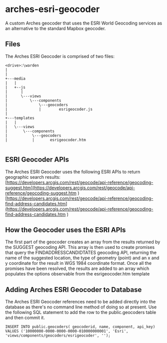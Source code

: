 # arches-esri-geocoder
A custom Arches geocoder that uses the ESRI World Geocoding services as an alternative to the standard Mapbox geocoder.
## Files
The Arches ESRI Geocoder is comprised of two files:
```
<drive>:\warden
|               
|    
+---media
|   |           
|   +--js
|      |       
|      \---views
|          \---components
|              \---geocoders
|              |        esrigeocoder.js    
|           
+---templates
|   |       
|   \---views
|       \---components     
|           \---geocoders
|           |       esrigeocoder.htm


```
## ESRI Geocoder APIs
The Arches ESRI Geocoder uses the following ESRI APIs to return geographic search results:
[https://developers.arcgis.com/rest/geocode/api-reference/geocoding-suggest.htm](https://developers.arcgis.com/rest/geocode/api-reference/geocoding-suggest.htm ) 
[https://developers.arcgis.com/rest/geocode/api-reference/geocoding-find-address-candidates.htm](https://developers.arcgis.com/rest/geocode/api-reference/geocoding-find-address-candidates.htm ) 

## How the Geocoder uses the ESRI APIs

The first part of the geocoder creates an array from the results returned by the SUGGEST geocoding API.  This array is then used to create promises that query the FINDADDRESSCANDIDTATES geocoding API, returning the name of the suggested location, the type of geometry (point) and an x and y coordinate for the result in WGS 1984 coordinate format.  Once all the promises have been resolved, the results are added to an array which populates the options observable from the esrigeocoder.htm template

## Adding Arches ESRI Geocoder to Database

The Arches ESRI Geocoder references need to be added directly into the database as there's no command line method of doing so at present.  Use the following SQL statement to add the row to the public.geocoders table and then commit it.

``INSERT INTO public.geocoders(
	geocoderid, name, component, api_key)
	VALUES ('10000000-0000-0000-0000-010000000001', 'Esri', 'views/components/geocoders/esrigeocoder', '');``